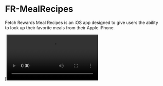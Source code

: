 # FR-MealRecipes

Fetch Rewards Meal Recipes is an iOS app designed to give users the ability to look up their favorite meals from their 
Apple iPhone.

[![Watch the video](https://github.com/JoeThunder55/JoeThunder55.github.io/blob/main/FR.mov)


